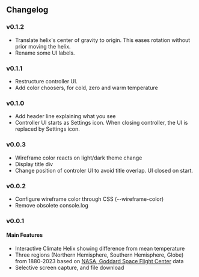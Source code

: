 ## Changelog
### v0.1.2
* Translate helix's center of gravity to origin. This eases rotation without prior moving the helix.
* Rename some UI labels.
### v0.1.1
* Restructure controller UI.
* Add color choosers, for cold, zero and warm temperature
### v0.1.0
* Add header line explaining what you see
* Controller UI starts as Settings icon. When closing controller, the UI is replaced by Settings icon.
### v0.0.3
* Wireframe color reacts on light/dark theme change
* Display title div
* Change position of controler UI to avoid title overlap. UI closed on start.
### v0.0.2
* Configure wireframe color through CSS (--wireframe-color)
* Remove obsolete console.log

### v0.0.1

#### Main Features
* Interactive Climate Helix showing difference from mean temperature
* Three regions (Northern Hemisphere, Southern Hemisphere, Globe) from 1880-2023 based on [NASA, Goddard Space Flight Center](https://data.giss.nasa.gov/gistemp/) data
* Selective screen capture, and file download
